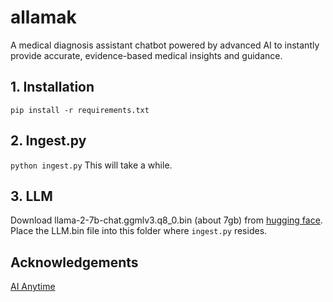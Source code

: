 # allamak
A medical diagnosis assistant chatbot powered by advanced AI to instantly provide accurate, evidence-based medical insights and guidance.

## 1. Installation
```pip install -r requirements.txt```

## 2. Ingest.py
```python ingest.py``` This will take a while.

## 3. LLM
Download llama-2-7b-chat.ggmlv3.q8_0.bin (about 7gb) from [hugging face](https://huggingface.co/TheBloke/Llama-2-7B-Chat-GGML/blob/main/llama-2-7b-chat.ggmlv3.q8_0.bin "TheBloke"). Place the LLM.bin file into this folder where ```ingest.py``` resides.

## Acknowledgements
[AI Anytime](https://www.youtube.com/watch?v=kXuHxI5ZcG0)

